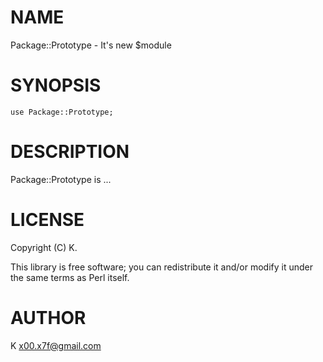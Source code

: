 # NAME

Package::Prototype - It's new $module

# SYNOPSIS

    use Package::Prototype;

# DESCRIPTION

Package::Prototype is ...

# LICENSE

Copyright (C) K.

This library is free software; you can redistribute it and/or modify
it under the same terms as Perl itself.

# AUTHOR

K <x00.x7f@gmail.com>
